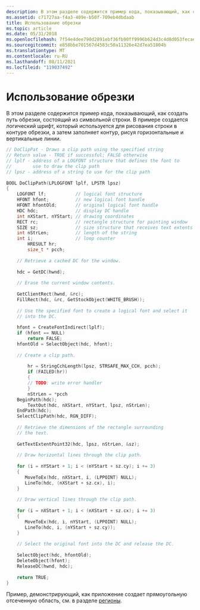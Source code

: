 ```yaml
---
description: В этом разделе содержится пример кода, показывающий, как создать путь обрезки, состоящий из символьной строки. В примере создается логический шрифт, который используется для рисования строки в контуре обрезки, а затем заполняет контур, рисуя горизонтальные и вертикальные линии.
ms.assetid: c71727aa-f4a3-409e-b50f-709eb4dbdaab
title: Использование обрезки
ms.topic: article
ms.date: 05/31/2018
ms.openlocfilehash: 7f54e4dee790d2891ebf36fb90ff9996b624d3c4d8d053fecae8397a38e043bc
ms.sourcegitcommit: e858bbe701567d4583c50a11326e42d7ea51804b
ms.translationtype: MT
ms.contentlocale: ru-RU
ms.lasthandoff: 08/11/2021
ms.locfileid: "119037492"
---
```

# <a name="using-clipping"></a>Использование обрезки

В этом разделе содержится пример кода, показывающий, как создать путь обрезки, состоящий из символьной строки. В примере создается логический шрифт, который используется для рисования строки в контуре обрезки, а затем заполняет контур, рисуя горизонтальные и вертикальные линии.


```C++
// DoClipPat - Draws a clip path using the specified string  
// Return value - TRUE if successful; FALSE otherwise  
// lplf - address of a LOGFONT structure that defines the font to  
//        use to draw the clip path  
// lpsz - address of a string to use for the clip path  
 
BOOL DoClipPath(LPLOGFONT lplf, LPSTR lpsz) 
{ 
    LOGFONT lf;           // logical font structure  
    HFONT hfont;          // new logical font handle  
    HFONT hfontOld;       // original logical font handle  
    HDC hdc;              // display DC handle  
    int nXStart, nYStart; // drawing coordinates  
    RECT rc;              // rectangle structure for painting window  
    SIZE sz;              // size structure that receives text extents  
    int nStrLen;          // length of the string  
    int i;                // loop counter  
        HRESULT hr;
        size_t * pcch;
 
    // Retrieve a cached DC for the window.  
 
    hdc = GetDC(hwnd); 
 
    // Erase the current window contents.  
 
    GetClientRect(hwnd, &rc); 
    FillRect(hdc, &rc, GetStockObject(WHITE_BRUSH)); 
 
    // Use the specified font to create a logical font and select it  
    // into the DC.  
 
    hfont = CreateFontIndirect(lplf); 
    if (hfont == NULL) 
        return FALSE; 
    hfontOld = SelectObject(hdc, hfont); 
 
    // Create a clip path.  
 
        hr = StringCchLength(lpsz, STRSAFE_MAX_CCH, pcch);
        if (FAILED(hr))
        {
        // TODO: write error handler 
        }
        nStrLen = *pcch 
    BeginPath(hdc); 
        TextOut(hdc, nXStart, nYStart, lpsz, nStrLen); 
    EndPath(hdc); 
    SelectClipPath(hdc, RGN_DIFF); 
 
    // Retrieve the dimensions of the rectangle surrounding  
    // the text.  
 
    GetTextExtentPoint32(hdc, lpsz, nStrLen, &sz); 
 
    // Draw horizontal lines through the clip path.  
 
    for (i = nYStart + 1; i < (nYStart + sz.cy); i += 3) 
    { 
       MoveToEx(hdc, nXStart, i, (LPPOINT) NULL); 
       LineTo(hdc, (nXStart + sz.cx), i); 
    } 
 
    // Draw vertical lines through the clip path.  
 
    for (i = nXStart + 1; i < (nXStart + sz.cx); i += 3)
    { 
       MoveToEx(hdc, i, nYStart, (LPPOINT) NULL); 
       LineTo(hdc, i, (nYStart + sz.cy)); 
    } 
 
    // Select the original font into the DC and release the DC.  
 
    SelectObject(hdc, hfontOld); 
    DeleteObject(hfont); 
    ReleaseDC(hwnd, hdc); 
 
    return TRUE; 
} 
```



Пример, демонстрирующий, как приложение создает прямоугольную отсеченную область, см. в разделе [регионы](regions.md).

 

 



